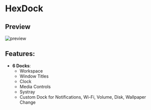 # HexDock
## Preview
![preview](https://github.com/user-attachments/assets/ce559132-28c1-4263-86f6-7278bfefcf5b)

## Features:
- **6 Docks**:  
  - Workspace  
  - Window Titles  
  - Clock  
  - Media Controls  
  - Systray  
  - Custom Dock for Notifications, Wi-Fi, Volume, Disk, Wallpaper Change
